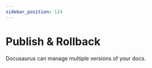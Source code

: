 ```yaml
---
sidebar_position: 124
---
```


# Publish & Rollback

Docusaurus can manage multiple versions of your docs.